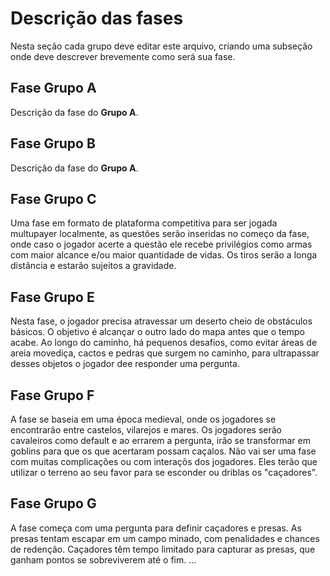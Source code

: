 # Descrição das fases

Nesta seção cada grupo deve editar este arquivo, criando uma subseção onde deve descrever brevemente como será sua fase.

## Fase Grupo A

Descrição da fase do **Grupo A**. 

## Fase Grupo B

Descrição da fase do **Grupo A**. 

## Fase Grupo C

Uma fase em formato de plataforma competitiva para ser jogada multupayer localmente, as questões serão inseridas no começo da fase, onde caso o jogador acerte a questão ele recebe privilégios como armas com maior alcance e/ou maior quantidade de vidas. Os tiros serão a longa distância e estarão sujeitos a gravidade. 

## Fase Grupo E 

Nesta fase, o jogador precisa atravessar um deserto cheio de obstáculos básicos. O objetivo é alcançar o outro lado do mapa antes que o tempo acabe. Ao longo do caminho, há pequenos desafios, como evitar áreas de areia movediça, cactos e pedras que surgem no caminho, para ultrapassar desses objetos o jogador dee responder uma pergunta.

## Fase Grupo F

A fase se baseia em uma época medieval, onde os jogadores se encontrarão entre castelos, vilarejos e mares. Os jogadores serão cavaleiros como default e ao errarem a pergunta, irão se transformar em goblins para que os que acertaram possam caçalos. Não vai ser uma fase com muitas complicações ou com interaçõs dos jogadores. Eles terão que utilizar o terreno ao seu favor para se esconder ou driblas os "caçadores".


## Fase Grupo G

A fase começa com uma pergunta para definir caçadores e presas. As presas tentam escapar em um campo minado, com penalidades e chances de redenção. Caçadores têm tempo limitado para capturar as presas, que ganham pontos se sobreviverem até o fim.
...

